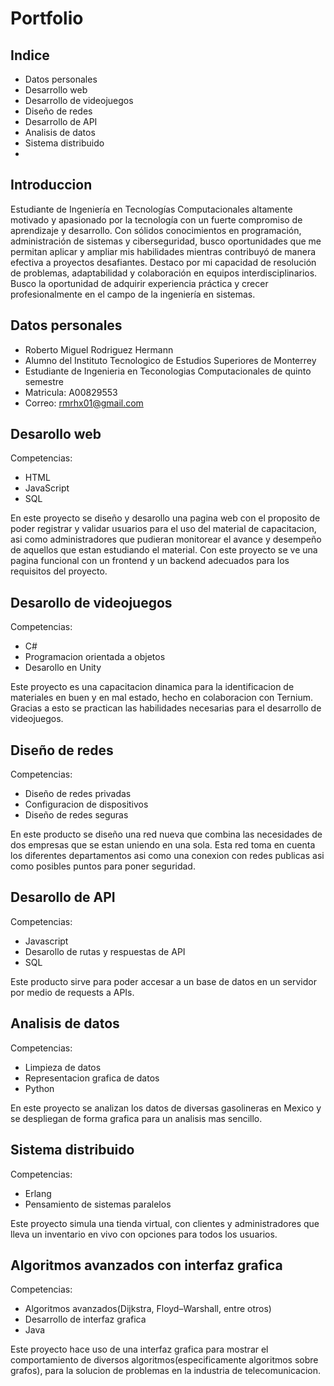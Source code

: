 # Portfolio

## Indice
- Datos personales
- Desarrollo web
- Desarrollo de videojuegos
- Diseño de redes
- Desarrollo de API
- Analisis de datos
- Sistema distribuido
- 
## Introduccion
Estudiante de Ingeniería en Tecnologías Computacionales altamente motivado y apasionado por la tecnología con un fuerte compromiso de aprendizaje y desarrollo. Con sólidos conocimientos en programación, administración de sistemas y ciberseguridad, busco oportunidades que me permitan aplicar y ampliar mis habilidades mientras contribuyó de manera efectiva a proyectos desafiantes. Destaco por mi capacidad de resolución de problemas, adaptabilidad y colaboración en equipos interdisciplinarios. Busco la oportunidad de adquirir experiencia práctica y crecer profesionalmente en el campo de la ingeniería en sistemas.
## Datos personales
- Roberto Miguel Rodriguez Hermann
- Alumno del Instituto Tecnologico de Estudios Superiores de Monterrey
- Estudiante de Ingenieria en Teconologias Computacionales de quinto semestre
- Matricula: A00829553
- Correo: rmrhx01@gmail.com
## Desarollo web
Competencias:
- HTML
- JavaScript
- SQL

En este proyecto se diseño y desarollo una pagina web con el proposito de poder registrar y validar usuarios para el uso del material de capacitacion, asi como administradores que pudieran monitorear el avance y desempeño de aquellos que estan estudiando el material.
Con este proyecto se ve una pagina funcional con un frontend y un backend adecuados para los requisitos del proyecto.
## Desarollo de videojuegos
Competencias:
- C#
- Programacion orientada a objetos
- Desarollo en Unity

Este proyecto es una capacitacion dinamica para la identificacion de materiales en buen y en mal estado, hecho en colaboracion con Ternium. Gracias a esto se practican las habilidades necesarias para el desarrollo de videojuegos.
## Diseño de redes
Competencias:
- Diseño de redes privadas
- Configuracion de dispositivos
- Diseño de redes seguras

En este producto se diseño una red nueva que combina las necesidades de dos empresas que se estan uniendo en una sola. Esta red toma en cuenta los diferentes departamentos asi como una conexion con redes publicas asi como posibles puntos para poner seguridad.
## Desarollo de API
Competencias:
- Javascript
- Desarollo de rutas y respuestas de API
- SQL

Este producto sirve para poder accesar a un base de datos en un servidor por medio de requests a APIs.
## Analisis de datos
Competencias:
- Limpieza de datos
- Representacion grafica de datos
- Python

En este proyecto se analizan los datos de diversas gasolineras en Mexico y se despliegan de forma grafica para un analisis mas sencillo.
## Sistema distribuido
Competencias:
- Erlang
- Pensamiento de sistemas paralelos

Este proyecto simula una tienda virtual, con clientes y administradores que lleva un inventario en vivo con opciones para todos los usuarios.
## Algoritmos avanzados con interfaz grafica
Competencias:
- Algoritmos avanzados(Dijkstra, Floyd–Warshall, entre otros)
- Desarrollo de interfaz grafica
- Java

Este proyecto hace uso de una interfaz grafica para mostrar el comportamiento de diversos algoritmos(especificamente algoritmos sobre grafos), para la solucion de problemas en la industria de telecomunicacion.
